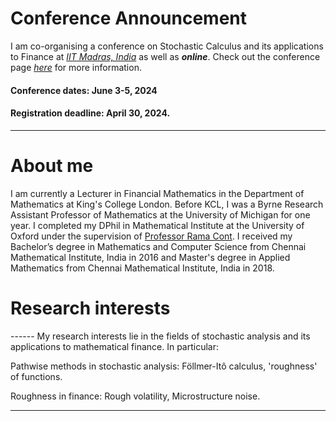 <!---
permalink: /about/
title: "About me"
excerpt: "About me"
author_profile: true
redirect_from: 
  - /about/
  - /about.html
--->

<h1>Conference Announcement</h1>

I am co-organising a conference on Stochastic Calculus and its applications to Finance at <i>[IIT Madras, India](https://math.iitm.ac.in/)</i> as well as <i><b>online</b></i>. Check out the conference page [<i>here</i>](https://ge.iitm.ac.in/spde-2024/) for more information.

<h4>Conference dates: June 3-5, 2024</h4>
<h4>Registration deadline: April 30, 2024.</h4>

<!--
[_International Conference on Stochastic Calculus and Application to Finance- with a focus towards Functional Ito Calculus and Stochastic PDEs in distribution space_](https://ge.iitm.ac.in/spde-2024/)

[Registration deadline](https://ge.iitm.ac.in/forms/conference-registration): 30 th April 


Conference Venue: IIT-Madras, India and Online
-->

------

<h1>About me</h1>

I am currently a Lecturer in Financial Mathematics in the Department of Mathematics at King's College London. Before KCL, I was a Byrne Research Assistant Professor of Mathematics at the University of Michigan for one year. I completed my DPhil in Mathematical Institute at the University of Oxford under the supervision of [Professor Rama Cont](http://rama.cont.perso.math.cnrs.fr/). I received my Bachelor’s degree in Mathematics and Computer Science from Chennai Mathematical Institute, India in 2016 and Master's degree in Applied Mathematics from Chennai Mathematical Institute, India in 2018. 


<h1>Research interests</h1>
------
My research interests lie in the fields of stochastic analysis and its applications to mathematical finance. In particular:

Pathwise methods in stochastic analysis: Föllmer-Itô calculus,  'roughness' of functions.

Roughness in finance: Rough volatility, Microstructure noise.

---

